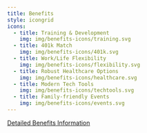 ```yaml
---
title: Benefits
style: icongrid
icons:
  - title: Training & Development
    img: img/benefits-icons/training.svg
  - title: 401k Match
    img: img/benefits-icons/401k.svg
  - title: Work/Life Flexibility
    img: img/benefits-icons/flexibility.svg
  - title: Robust Healthcare Options
    img: img/benefits-icons/healthcare.svg
  - title: Modern Tech Tools
    img: img/benefits-icons/techtools.svg
  - title: Family-friendly Events
    img: img/benefits-icons/events.svg
---
```


<div class="text-center mt-4 mb-5">
<a href="{{site.baseurl}}content/join/benefits" class="btn btn-primary">Detailed Benefits Information</a>
</div>